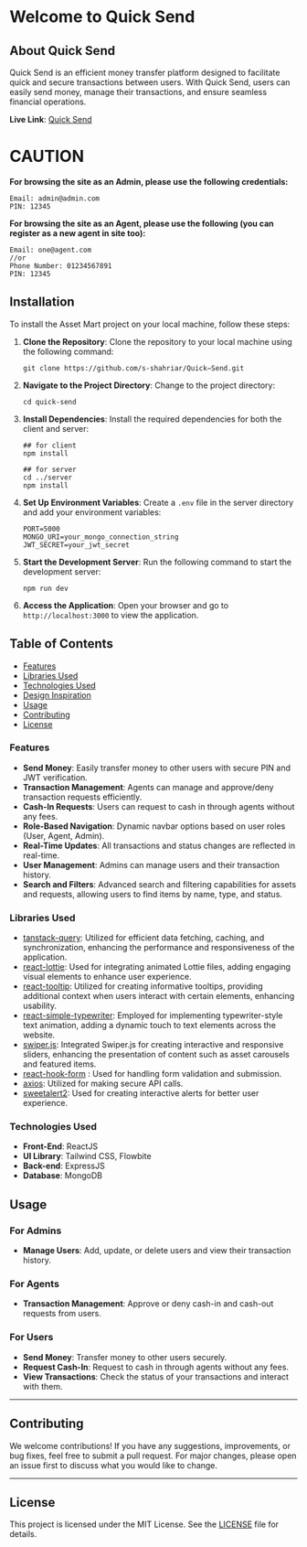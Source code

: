 # Welcome to Quick Send

## About Quick Send

Quick Send is an efficient money transfer platform designed to facilitate quick and secure transactions between users. With Quick Send, users can easily send money, manage their transactions, and ensure seamless financial operations.

**Live Link**: [Quick Send](https://mfs-project-d9f9e.web.app/)

# CAUTION

**For browsing the site as an Admin, please use the following credentials:**

```
Email: admin@admin.com
PIN: 12345
```

**For browsing the site as an Agent, please use the following (you can register as a new agent in site too):**

```
Email: one@agent.com
//or
Phone Number: 01234567891
PIN: 12345
```

## Installation

To install the Asset Mart project on your local machine, follow these steps:

1. **Clone the Repository**: Clone the repository to your local machine using the following command:

   ```
   git clone https://github.com/s-shahriar/Quick−Send.git
   ```

2. **Navigate to the Project Directory**: Change to the project directory:

   ```
   cd quick-send
   ```

3. **Install Dependencies**: Install the required dependencies for both the client and server:

   ```
   ## for client
   npm install

   ## for server
   cd ../server
   npm install
   ```

4. **Set Up Environment Variables**: Create a `.env` file in the server directory and add your environment variables:

   ```
   PORT=5000
   MONGO_URI=your_mongo_connection_string
   JWT_SECRET=your_jwt_secret
   ```

5. **Start the Development Server**: Run the following command to start the development server:

   ```
   npm run dev
   ```

6. **Access the Application**: Open your browser and go to `http://localhost:3000` to view the application.

## Table of Contents

- [Features](#features)
- [Libraries Used](#libraries-used)
- [Technologies Used](#technologies-used)
- [Design Inspiration](#design-inspiration)
- [Usage](#usage)
- [Contributing](#contributing)
- [License](#license)

### Features

- **Send Money**: Easily transfer money to other users with secure PIN and JWT verification.
- **Transaction Management**: Agents can manage and approve/deny transaction requests efficiently.
- **Cash-In Requests**: Users can request to cash in through agents without any fees.
- **Role-Based Navigation**: Dynamic navbar options based on user roles (User, Agent, Admin).
- **Real-Time Updates**: All transactions and status changes are reflected in real-time.
- **User Management**: Admins can manage users and their transaction history.
- **Search and Filters**: Advanced search and filtering capabilities for assets and requests, allowing users to find items by name, type, and status.

### Libraries Used

- [tanstack-query](https://tanstack.com/query/v4): Utilized for efficient data fetching, caching, and synchronization, enhancing the performance and responsiveness of the application.
- [react-lottie](https://www.npmjs.com/package/react-lottie): Used for integrating animated Lottie files, adding engaging visual elements to enhance user experience.
- [react-tooltip](https://react-tooltip.com/docs/getting-started): Utilized for creating informative tooltips, providing additional context when users interact with certain elements, enhancing usability.
- [react-simple-typewriter](https://www.npmjs.com/package/react-simple-typewriter): Employed for implementing typewriter-style text animation, adding a dynamic touch to text elements across the website.
- [swiper.js](https://swiperjs.com/): Integrated Swiper.js for creating interactive and responsive sliders, enhancing the presentation of content such as asset carousels and featured items.
- [react-hook-form](https://react-hook-form.com/) : Used for handling form validation and submission.
- [axios](https://axios-http.com/): Utilized for making secure API calls.
- [sweetalert2](https://sweetalert2.github.io/): Used for creating interactive alerts for better user experience.

### Technologies Used

- **Front-End**: ReactJS
- **UI Library**: Tailwind CSS, Flowbite
- **Back-end**: ExpressJS
- **Database**: MongoDB

## Usage

### For Admins

- **Manage Users**: Add, update, or delete users and view their transaction history.

### For Agents

- **Transaction Management**: Approve or deny cash-in and cash-out requests from users.

### For Users

- **Send Money**: Transfer money to other users securely.
- **Request Cash-In**: Request to cash in through agents without any fees.
- **View Transactions**: Check the status of your transactions and interact with them.

---

## Contributing

We welcome contributions! If you have any suggestions, improvements, or bug fixes, feel free to submit a pull request. For major changes, please open an issue first to discuss what you would like to change.

---

## License

This project is licensed under the MIT License. See the [LICENSE](LICENSE) file for details.
